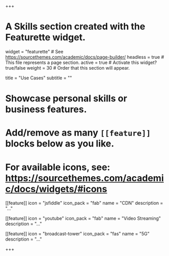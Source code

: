 +++
# A Skills section created with the Featurette widget.
widget = "featurette"  # See https://sourcethemes.com/academic/docs/page-builder/
headless = true  # This file represents a page section.
active = true  # Activate this widget? true/false
weight = 30  # Order that this section will appear.

title = "Use Cases"
subtitle = ""

# Showcase personal skills or business features.
# 
# Add/remove as many `[[feature]]` blocks below as you like.
# 
# For available icons, see: https://sourcethemes.com/academic/docs/widgets/#icons

[[feature]]
  icon = "jsfiddle"
  icon_pack = "fab"
  name = "CDN"
  description = "..."
  
[[feature]]
  icon = "youtube"
  icon_pack = "fab"
  name = "Video Streaming"
  description = "..."  
  
[[feature]]
  icon = "broadcast-tower"
  icon_pack = "fas"
  name = "5G"
  description = "..."

+++

